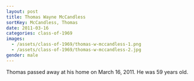 ```yaml
---
layout: post
title: Thomas Wayne McCandless
sortKey: McCandless, Thomas
date: 2011-03-16
categories: class-of-1969
images:
  - /assets/class-of-1969/thomas-w-mccandless-1.png
  - /assets/class-of-1969/thomas-w-mccandless-2.jpg
gender: male
---
```

Thomas passed away at his home on March 16, 2011. He was 59 years old.
